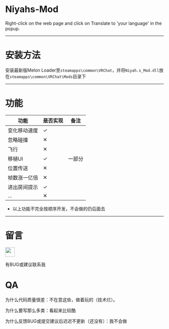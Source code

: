 # Niyahs-Mod
Right-click on the web page and click on Translate to 'your language' in the popup.

---
# 安装方法
安装最新版Melon Loader至`steamapps\common\VRChat`，并将`Niyah.s_Mod.dll`放在`steamapps\common\VRChat\Mods`目录下

---
# 功能
| 功能 | 是否实现 | 备注 |
| - | - | - |
| 变化移动速度 | ✓ | 
| 忽略碰撞 | ✕ |
| 飞行 | ✕ | 
| 移植UI | ✓ | 一部分
| 位置传送 | ✕ | 
| 帧数涨一亿倍 | ✕ |
| 进出房间提示 | ✓ | 
| ... | ✕ | 

- 以上功能不完全按顺序开发，不会做的仍后面去

---
# 留言
<p>
<a href="https://discordapp.com/users/774129741422788618"><img border="0" src="https://s3.bmp.ovh/imgs/2022/06/17/431929905ac3837e.png" width=30/></a>
</p>
有BUG或建议联系我

# QA

为什么代码质量很差：不在意这些，做着玩的（技术烂）。

为什么要写那么多类：看起来比较酷

为什么反馈BUG或提交建议后迟迟不更新（还没有）：我不会做
